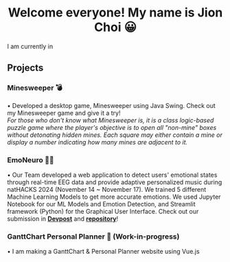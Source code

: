 <h1 align="center"> Welcome everyone! My name is Jion Choi 😀 <br> </h2>
I am currently in 

## **Projects** <br>
### Minesweeper 💣
  • Developed a desktop game, Minesweeper using Java Swing. Check out my Minesweeper game and give it a try! <br> _For those who don't know what Minesweeper is, it is a class logic-based puzzle game where the player's objective is to open all "non-mine" boxes without detonating hidden mines. Each square may either contain a mine or display a number indicating how many mines are adjacent to it._
    
### EmoNeuro 🧠🎼
  • Our Team developed a web application to detect users' emotional states through real-time EEG data and provide adaptive personalized music during natHACKS 2024 (November 14 ~ November 17). We trained 5 different Machine Learning Models to get more accurate emotions. We used Jupyter Notebook for our ML Models and Emotion Detection, and Streamlit framework (Python) for the Graphical User Interface. Check out our submission in [**Devpost**]( https://devpost.com/software/brainwave-riders?ref_content=contribution-prompt&ref_feature=engagement&ref_medium=email&utm_campaign=contribution-prompt&utm_content=contribution_reminder&utm_medium=email&utm_source=transactional#app-team ) and [**repository**](https://github.com/jionchoi/2024_NatHack_Brainwave_Riders/blob/main/README.md)!

### GanttChart Personal Planner 📆 (Work-in-progress)
  • I am making a GanttChart & Personal Planner website using Vue.js  
